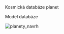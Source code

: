 Kosmická databáze planet

Model databáze

![planety_navrh](https://github.com/user-attachments/assets/50aac27b-17ec-477e-884a-23de72134b7e)

